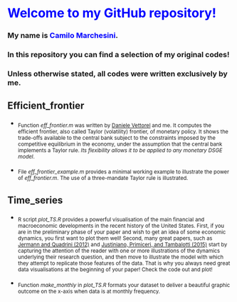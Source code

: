 # <span style="color:blue">Welcome to my GitHub repository\!</span>

### My name is <span style="color:blue">Camilo Marchesini</span>.

### In this repository you can find a selection of my original codes\! 
### Unless otherwise stated, all codes were written exclusively by me.

## Efficient\_frontier

  - <sub>Function *eff\_frontier.m* was written by [Daniele
    Vettorel](http://vettorel.mit.edu/) and me. It computes the
    efficient frontier, also called Taylor (volatility) frontier, of
    monetary policy. It shows the trade-offs available to the
    central bank subject to the constraints imposed by the competitive equilibrium in the economy,
    under the assumption that the central bank implements a Taylor
    rule. *Its flexibility allows it to be applied to any
    monetary DSGE model*.</sub>

  - <sub>File *eff\_frontier\_example.m* provides a minimal working
    example to illustrate the power of *eff\_frontier.m*. The use of a
    three-mandate Taylor rule is illustrated.</sub>

## Time\_series

  - <sub>R script *plot\_TS.R* provides a powerful visualisation of the
    main financial and macroeconomic developments in the recent history
    of the United States. First, if you are in the preliminary
    phase of your paper and wish to get an idea of some economic
    dynamics, you first want to plot them well\! Second, many great
    papers, such as [Jermann and Quadrini
    (2012)](https://www.jstor.org/stable/41408774?seq=1#metadata_info_tab_contents)
    and [Justiniano, Primiceri, and Tambalotti
    (2015)](https://econpapers.repec.org/article/redissued/14-24.htm)
    start by capturing the attention of the reader with one or more
    illustrations of the dynamics underlying their research question,
    and then move to illustrate the model with which they attempt to
    replicate those features of the data. That is why you always need
    great data visualisations at the beginning of your paper\! Check the
    code out and plot\!</sub>

  - <sub>Function *make\_monthly* in *plot\_TS.R* formats your dataset
    to deliver a beautiful graphic outcome on the x-axis when data is at
    monthly frequency.</sub>
